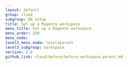 ```yaml
---
layout: default
group: cloud
subgroup: 08_setup
title: Set up a Magento workspace
menu_title: Set up a Magento workspace
menu_order: 250
menu_node: 
level3_menu_node: level3parent
level3_subgroup: workspace
version: 2.0
github_link: cloud/before/before-workspace-parent.md
---
```


